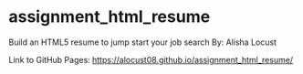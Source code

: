 # assignment_html_resume
Build an HTML5 resume to jump start your job search
By: Alisha Locust

Link to GitHub Pages:  https://alocust08.github.io/assignment_html_resume/
